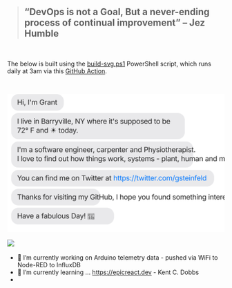 > ## “DevOps is not a Goal, But a never-ending process of continual improvement” – Jez Humble
<br/>

The below is built using the [build-svg.ps1](https://github.com/grant-steinfeld/grant-steinfeld/blob/master/build-svg.ps1) PowerShell script, which runs daily at 3am via this [GitHub Action](https://github.com/grant-steinfeld/grant-steinfeld/blob/master/.github/workflows/readme.yml).

<br/>





[![](./chat.svg)](https://twitter.com/gsteinfeld)

![](https://github-readme-stats.vercel.app/api?username=grant-steinfeld&show_icons=true&theme=merko)


- 🔭 I’m currently working on Arduino telemetry data - pushed via WiFi to Node-RED to InfluxDB
- 🌱 I’m currently learning ... https://epicreact.dev - Kent C. Dobbs
- 
<!--
**Grant-Steinfeld/Grant-Steinfeld** is a ✨ _special_ ✨ repository because its `README.md` (this file) appears on your GitHub profile.

Here are some ideas to get you started:

- 🔭 I’m currently working on ...
- 🌱 I’m currently learning ...
- 👯 I’m looking to collaborate on ...
- 🤔 I’m looking for help with ...
- 💬 Ask me about ...
- 📫 How to reach me: ...
- 😄 Pronouns: ...
- ⚡ Fun fact: ...
-->
